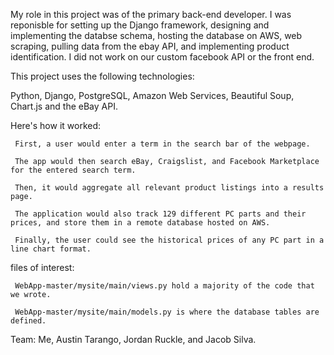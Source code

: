 My role in this project was of the primary back-end developer. I was reponisble for setting up the Django framework, designing and implementing the databse schema,
hosting the database on AWS, web scraping, pulling data from the ebay API, and implementing product identification. I did not work on our custom facebook API or the
front end.

This project uses the following technologies:

Python, Django, PostgreSQL, Amazon Web Services, Beautiful Soup, Chart.js and the eBay API. 


Here's how it worked:

     First, a user would enter a term in the search bar of the webpage.

     The app would then search eBay, Craigslist, and Facebook Marketplace for the entered search term.

     Then, it would aggregate all relevant product listings into a results page.

     The application would also track 129 different PC parts and their prices, and store them in a remote database hosted on AWS.

     Finally, the user could see the historical prices of any PC part in a line chart format.


files of interest:

     WebApp-master/mysite/main/views.py hold a majority of the code that we wrote.
  
     WebApp-master/mysite/main/models.py is where the database tables are defined.

Team: Me, Austin Tarango, Jordan Ruckle, and Jacob Silva.
